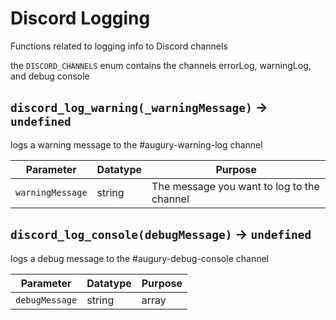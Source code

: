 # Discord Logging
Functions related to logging info to Discord channels


 the `DISCORD_CHANNELS` enum contains the channels errorLog, warningLog, and debug console


## `discord_log_warning(_warningMessage)` → `undefined`
logs a warning message to the #augury-warning-log channel

| Parameter | Datatype  | Purpose |
|-----------|-----------|---------|
|`warningMessage` |string |The message you want to log to the channel |

## `discord_log_console(debugMessage)` → `undefined`
logs a debug message to the #augury-debug-console channel

| Parameter | Datatype  | Purpose |
|-----------|-----------|---------|
|`debugMessage` |string|array<string> |The message/messages you want to log to the channel |
